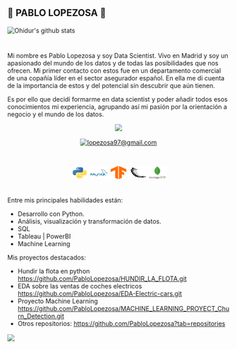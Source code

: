 
<p align="center">	
	
## 🌟 PABLO LOPEZOSA 🌟 



<img align="center" src="https://github-readme-stats.vercel.app/api?username=PabloLopezosa&show_icons=true&theme=Gradient&line_height=21" alt="Ohidur's github stats"/>


#

Mi nombre es Pablo Lopezosa y soy Data Scientist. Vivo en Madrid y soy un apasionado del mundo de los datos y de todas las posibilidades que nos ofrecen. Mi primer contacto con estos fue en un departamento comercial de una copañía líder en el sector asegurador español. En ella me di cuenta de la importancia de estos y del potencial sin descubrir que aún tienen.

Es por ello que decidí formarme en data scientist y poder añadir todos esos conocimientos mi experiencia, agrupando así mi pasión por la orientación a negocio y el mundo de los datos. 


<p align="center">
<a href="https://www.linkedin.com/in/pablo-lopezosa-del-pino/" target="_blank"><img src="https://img.shields.io/badge/-LinkedIn-%230077B5?style=for-the-badge&logo=linkedin&logoColor=white" target="_blank"></a>
  
	
  <p align="center">
<a href="mailto:lopezosa97@gmail.com?subject=Github%20Visitor&body=Hi%20Ohidur,..."><img src="http://img.shields.io/badge/lopezosa97@gmail.com-_?label=Send%20Mail&style=social&logo=gmail" alt="lopezosa97@gmail.com"></a>
	  

<div style="display: inline_block"><br>
<p align="center">
<img align="center" alt="Hugo-Python" height="30" width="40" src="https://raw.githubusercontent.com/devicons/devicon/master/icons/python/python-original.svg">
<img align="center" alt="Hugo-SQL" height="30" width="40" src="https://github.com/devicons/devicon/blob/master/icons/mysql/mysql-plain-wordmark.svg">
<img align="center" alt="Hugo-tensor" height="30" width="40" src="https://github.com/devicons/devicon/blob/master/icons/tensorflow/tensorflow-original.svg">
<img align="center" alt="Hugo-flask" height="30" width="40" src="https://github.com/devicons/devicon/blob/master/icons/flask/flask-original.svg">
<img align="center" alt="Hugo-flask" height="30" width="40" src="https://github.com/devicons/devicon/blob/master/icons/mongodb/mongodb-original-wordmark.svg">
	  
#
	  

Entre mis principales habilidades están:
- Desarrollo con Python. 
- Análisis, visualización y transformación de datos.
- SQL
- Tableau | PowerBI 
- Machine Learning

	
Mis proyectos destacados: 
- Hundir la flota en python https://github.com/PabloLopezosa/HUNDIR_LA_FLOTA.git 
- EDA sobre las ventas de coches electricos https://github.com/PabloLopezosa/EDA-Electric-cars.git
- Proyecto Machine Learning https://github.com/PabloLopezosa/MACHINE_LEARNING_PROYECT_Churn_Detection.git
- Otros repositorios: https://github.com/PabloLopezosa?tab=repositories
	
	



		
<p>
<img align="center" src="https://github-readme-stats.vercel.app/api/top-langs/?username=PabloLopezosa&theme=Gradient&hide_langs_below=1&layout=compact" />
</p>
